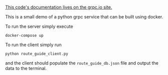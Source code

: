 [This code's documentation lives on the grpc.io site.](https://grpc.io/docs/languages/python/basics)

This is a small demo of a python grpc service that can be built using docker.

To run the server simply execute

```
docker-compose up
```

To run the client simply run
```
python route_guide_client.py
```

and the client should populate the `route_guide_db.json` file and output the data to the terminal.
